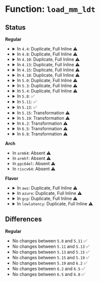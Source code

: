 # Function: <code>load_mm_ldt</code>

## Status
<b>Regular</b>
<ul>
<li>
<details>
<summary>In <code>4.4</code>: Duplicate, Full Inline ⚠️</summary>

**Collision:** Static Duplication

**Inline:** Full

**Transformation:** False

**Instances:**

```
In arch/x86/kernel/cpu/common.c (ffffffff810412f9)
Location: arch/x86/include/asm/mmu_context.h:66
Inline: True
Inline callers:
  - arch/x86/kernel/cpu/common.c:cpu_init
```
```
In kernel/sched/core.c (ffffffff8182019d)
Location: arch/x86/include/asm/mmu_context.h:66
Inline: True
Inline callers:
  - kernel/sched/core.c:__schedule
  - kernel/sched/core.c:idle_task_exit
```
```
In mm/mmu_context.c (ffffffff811afe57)
Location: arch/x86/include/asm/mmu_context.h:66
Inline: True
Inline callers:
  - mm/mmu_context.c:use_mm
  - mm/mmu_context.c:use_mm
```
```
In fs/exec.c (ffffffff81213a82)
Location: arch/x86/include/asm/mmu_context.h:66
Inline: True
```
```
In arch/x86/power/cpu.c (ffffffff816fb257)
Location: arch/x86/include/asm/mmu_context.h:66
Inline: True
Inline callers:
  - arch/x86/power/cpu.c:restore_processor_state
```
</details>
</li>
<li>
<details>
<summary>In <code>4.8</code>: Duplicate, Full Inline ⚠️</summary>

**Collision:** Static Duplication

**Inline:** Full

**Transformation:** False

**Instances:**

```
In arch/x86/kernel/cpu/common.c (ffffffff8104121c)
Location: arch/x86/include/asm/mmu_context.h:66
Inline: True
Inline callers:
  - arch/x86/kernel/cpu/common.c:cpu_init
```
```
In arch/x86/mm/tlb.c (ffffffff810725dc)
Location: arch/x86/include/asm/mmu_context.h:66
Inline: True
Inline callers:
  - arch/x86/mm/tlb.c:switch_mm_irqs_off
```
```
In arch/x86/power/cpu.c (ffffffff817604be)
Location: arch/x86/include/asm/mmu_context.h:66
Inline: True
Inline callers:
  - arch/x86/power/cpu.c:restore_processor_state
```
</details>
</li>
<li>
<details>
<summary>In <code>4.10</code>: Duplicate, Full Inline ⚠️</summary>

**Collision:** Static Duplication

**Inline:** Full

**Transformation:** False

**Instances:**

```
In arch/x86/kernel/cpu/common.c (ffffffff81040c69)
Location: arch/x86/include/asm/mmu_context.h:67
Inline: True
Inline callers:
  - arch/x86/kernel/cpu/common.c:cpu_init
```
```
In arch/x86/mm/tlb.c (ffffffff8107617a)
Location: arch/x86/include/asm/mmu_context.h:67
Inline: True
Inline callers:
  - arch/x86/mm/tlb.c:switch_mm_irqs_off
```
```
In arch/x86/power/cpu.c (ffffffff8178d4be)
Location: arch/x86/include/asm/mmu_context.h:67
Inline: True
Inline callers:
  - arch/x86/power/cpu.c:restore_processor_state
```
</details>
</li>
<li>
<details>
<summary>In <code>4.13</code>: Duplicate, Full Inline ⚠️</summary>

**Collision:** Static Duplication

**Inline:** Full

**Transformation:** False

**Instances:**

```
In arch/x86/kernel/cpu/common.c (ffffffff8103ec14)
Location: arch/x86/include/asm/mmu_context.h:67
Inline: True
Inline callers:
  - arch/x86/kernel/cpu/common.c:cpu_init
```
```
In arch/x86/mm/tlb.c (ffffffff81074818)
Location: arch/x86/include/asm/mmu_context.h:67
Inline: True
Inline callers:
  - arch/x86/mm/tlb.c:switch_mm_irqs_off
```
```
In arch/x86/power/cpu.c (ffffffff817ab634)
Location: arch/x86/include/asm/mmu_context.h:67
Inline: True
Inline callers:
  - arch/x86/power/cpu.c:restore_processor_state
```
</details>
</li>
<li>
<details>
<summary>In <code>4.15</code>: Duplicate, Full Inline ⚠️</summary>

**Collision:** Static Duplication

**Inline:** Full

**Transformation:** False

**Instances:**

```
In arch/x86/kernel/ldt.c (ffffffff81032288)
Location: arch/x86/include/asm/mmu_context.h:103
Inline: True
Inline callers:
  - arch/x86/kernel/ldt.c:flush_ldt
```
```
In arch/x86/kernel/cpu/common.c (ffffffff8104189b)
Location: arch/x86/include/asm/mmu_context.h:103
Inline: True
Inline callers:
  - arch/x86/kernel/cpu/common.c:cpu_init
```
```
In arch/x86/mm/tlb.c (ffffffff8107a72c)
Location: arch/x86/include/asm/mmu_context.h:103
Inline: True
Inline callers:
  - arch/x86/mm/tlb.c:switch_mm_irqs_off
```
```
In arch/x86/power/cpu.c (ffffffff81822ae9)
Location: arch/x86/include/asm/mmu_context.h:103
Inline: True
Inline callers:
  - arch/x86/power/cpu.c:restore_processor_state
```
</details>
</li>
<li>
<details>
<summary>In <code>4.18</code>: Duplicate, Full Inline ⚠️</summary>

**Collision:** Static Duplication

**Inline:** Full

**Transformation:** False

**Instances:**

```
In arch/x86/kernel/ldt.c (ffffffff81033778)
Location: arch/x86/include/asm/mmu_context.h:104
Inline: True
Inline callers:
  - arch/x86/kernel/ldt.c:flush_ldt
```
```
In arch/x86/kernel/cpu/common.c (ffffffff8104316e)
Location: arch/x86/include/asm/mmu_context.h:104
Inline: True
Inline callers:
  - arch/x86/kernel/cpu/common.c:cpu_init
```
```
In arch/x86/mm/tlb.c (ffffffff8107d4dc)
Location: arch/x86/include/asm/mmu_context.h:104
Inline: True
Inline callers:
  - arch/x86/mm/tlb.c:switch_mm_irqs_off
```
```
In arch/x86/power/cpu.c (ffffffff8186cd11)
Location: arch/x86/include/asm/mmu_context.h:104
Inline: True
Inline callers:
  - arch/x86/power/cpu.c:restore_processor_state
```
</details>
</li>
<li>
<details>
<summary>In <code>5.0</code>: Duplicate, Full Inline ⚠️</summary>

**Collision:** Static Duplication

**Inline:** Full

**Transformation:** False

**Instances:**

```
In arch/x86/kernel/ldt.c (ffffffff81034a48)
Location: arch/x86/include/asm/mmu_context.h:99
Inline: True
Inline callers:
  - arch/x86/kernel/ldt.c:flush_ldt
```
```
In arch/x86/kernel/cpu/common.c (ffffffff810447d6)
Location: arch/x86/include/asm/mmu_context.h:99
Inline: True
Inline callers:
  - arch/x86/kernel/cpu/common.c:cpu_init
```
```
In arch/x86/mm/tlb.c (ffffffff8108401f)
Location: arch/x86/include/asm/mmu_context.h:99
Inline: True
Inline callers:
  - arch/x86/mm/tlb.c:switch_mm_irqs_off
```
```
In arch/x86/power/cpu.c (ffffffff8188cd21)
Location: arch/x86/include/asm/mmu_context.h:99
Inline: True
Inline callers:
  - arch/x86/power/cpu.c:restore_processor_state
```
</details>
</li>
<li>
<details>
<summary>In <code>5.3</code>: Duplicate, Full Inline ⚠️</summary>

**Collision:** Static Duplication

**Inline:** Full

**Transformation:** False

**Instances:**

```
In arch/x86/kernel/ldt.c (ffffffff810368f3)
Location: arch/x86/include/asm/mmu_context.h:100
Inline: True
Inline callers:
  - arch/x86/kernel/ldt.c:flush_ldt
```
```
In arch/x86/kernel/cpu/common.c (ffffffff81046daa)
Location: arch/x86/include/asm/mmu_context.h:100
Inline: True
Inline callers:
  - arch/x86/kernel/cpu/common.c:cpu_init
```
```
In arch/x86/mm/tlb.c (ffffffff81087ca7)
Location: arch/x86/include/asm/mmu_context.h:100
Inline: True
Inline callers:
  - arch/x86/mm/tlb.c:switch_mm_irqs_off
```
```
In arch/x86/power/cpu.c (ffffffff818d75dc)
Location: arch/x86/include/asm/mmu_context.h:100
Inline: True
Inline callers:
  - arch/x86/power/cpu.c:fix_processor_context
```
</details>
</li>
<li>
<details>
<summary>In <code>5.4</code>: Duplicate, Full Inline ⚠️</summary>

**Collision:** Static Duplication

**Inline:** Full

**Transformation:** False

**Instances:**

```
In arch/x86/kernel/ldt.c (ffffffff81037123)
Location: arch/x86/include/asm/mmu_context.h:100
Inline: True
Inline callers:
  - arch/x86/kernel/ldt.c:flush_ldt
```
```
In arch/x86/kernel/cpu/common.c (ffffffff8104752a)
Location: arch/x86/include/asm/mmu_context.h:100
Inline: True
Inline callers:
  - arch/x86/kernel/cpu/common.c:cpu_init
```
```
In arch/x86/mm/tlb.c (ffffffff81088967)
Location: arch/x86/include/asm/mmu_context.h:100
Inline: True
Inline callers:
  - arch/x86/mm/tlb.c:switch_mm_irqs_off
```
```
In arch/x86/power/cpu.c (ffffffff8190985f)
Location: arch/x86/include/asm/mmu_context.h:100
Inline: True
```
</details>
</li>
<li>
<details>
<summary>In <code>5.8</code>: ✅</summary>

```c
void load_mm_ldt(struct mm_struct *mm);
```

**Collision:** Unique Global

**Inline:** No

**Transformation:** False

**Instances:**

```
In arch/x86/kernel/ldt.c (ffffffff81039010)
Location: arch/x86/kernel/ldt.c:42
Inline: False
Direct callers:
  - arch/x86/kernel/ldt.c:flush_ldt
  - arch/x86/kernel/ldt.c:switch_ldt
  - arch/x86/kernel/cpu/common.c:cpu_init
  - arch/x86/power/cpu.c:fix_processor_context
```
**Symbols:**

```
ffffffff81039010-ffffffff81039081: load_mm_ldt (STB_GLOBAL)
```
</details>
</li>
<li>
<details>
<summary>In <code>5.11</code>: ✅</summary>

```c
void load_mm_ldt(struct mm_struct *mm);
```

**Collision:** Unique Global

**Inline:** No

**Transformation:** False

**Instances:**

```
In arch/x86/kernel/ldt.c (ffffffff81039940)
Location: arch/x86/kernel/ldt.c:42
Inline: False
Direct callers:
  - arch/x86/kernel/ldt.c:flush_ldt
  - arch/x86/kernel/ldt.c:switch_ldt
  - arch/x86/kernel/cpu/common.c:cpu_init
  - arch/x86/power/cpu.c:fix_processor_context
```
**Symbols:**

```
ffffffff81039940-ffffffff810399b1: load_mm_ldt (STB_GLOBAL)
```
</details>
</li>
<li>
<details>
<summary>In <code>5.13</code>: ✅</summary>

```c
void load_mm_ldt(struct mm_struct *mm);
```

**Collision:** Unique Global

**Inline:** No

**Transformation:** False

**Instances:**

```
In arch/x86/kernel/ldt.c (ffffffff8103b410)
Location: arch/x86/kernel/ldt.c:42
Inline: False
Direct callers:
  - arch/x86/kernel/ldt.c:flush_ldt
  - arch/x86/kernel/ldt.c:switch_ldt
  - arch/x86/kernel/cpu/common.c:cpu_init
  - arch/x86/power/cpu.c:fix_processor_context
```
**Symbols:**

```
ffffffff8103b410-ffffffff8103b481: load_mm_ldt (STB_GLOBAL)
```
</details>
</li>
<li>
<details>
<summary>In <code>5.15</code>: Transformation ⚠️</summary>

```c
void load_mm_ldt(struct mm_struct *mm);
```

**Collision:** Unique Global

**Inline:** No

**Transformation:** True

**Instances:**

```
In arch/x86/kernel/ldt.c (0)
Location: arch/x86/kernel/ldt.c:42
Inline: False
Direct callers:
  - arch/x86/kernel/ldt.c:flush_ldt
  - arch/x86/kernel/ldt.c:switch_ldt
  - arch/x86/kernel/cpu/common.c:cpu_init
  - arch/x86/power/cpu.c:fix_processor_context
```
**Symbols:**

```
ffffffff81c98e2c-ffffffff81c98e4c: load_mm_ldt.cold (STB_LOCAL)
ffffffff81040e60-ffffffff81040eee: load_mm_ldt (STB_GLOBAL)
```
</details>
</li>
<li>
<details>
<summary>In <code>5.19</code>: Transformation ⚠️</summary>

```c
void load_mm_ldt(struct mm_struct *mm);
```

**Collision:** Unique Global

**Inline:** No

**Transformation:** True

**Instances:**

```
In arch/x86/kernel/ldt.c (0)
Location: arch/x86/kernel/ldt.c:42
Inline: False
Direct callers:
  - arch/x86/kernel/ldt.c:switch_ldt
  - arch/x86/kernel/cpu/common.c:cpu_init
  - arch/x86/power/cpu.c:fix_processor_context
```
**Symbols:**

```
ffffffff81e483d7-ffffffff81e483f7: load_mm_ldt.cold (STB_LOCAL)
ffffffff810488f0-ffffffff81048994: load_mm_ldt (STB_GLOBAL)
```
</details>
</li>
<li>
<details>
<summary>In <code>6.2</code>: Transformation ⚠️</summary>

```c
void load_mm_ldt(struct mm_struct *mm);
```

**Collision:** Unique Global

**Inline:** No

**Transformation:** True

**Instances:**

```
In arch/x86/kernel/ldt.c (0)
Location: arch/x86/kernel/ldt.c:42
Inline: False
Direct callers:
  - arch/x86/kernel/ldt.c:switch_ldt
  - arch/x86/kernel/cpu/common.c:cpu_init
  - arch/x86/power/cpu.c:fix_processor_context
```
**Symbols:**

```
ffffffff820522bf-ffffffff820522df: load_mm_ldt.cold (STB_LOCAL)
ffffffff81053620-ffffffff810536c4: load_mm_ldt (STB_GLOBAL)
```
</details>
</li>
<li>
<details>
<summary>In <code>6.5</code>: Transformation ⚠️</summary>

```c
void load_mm_ldt(struct mm_struct *mm);
```

**Collision:** Unique Global

**Inline:** No

**Transformation:** True

**Instances:**

```
In arch/x86/kernel/ldt.c (0)
Location: arch/x86/kernel/ldt.c:42
Inline: False
Direct callers:
  - arch/x86/kernel/ldt.c:switch_ldt
  - arch/x86/kernel/cpu/common.c:cpu_init
  - arch/x86/power/cpu.c:fix_processor_context
```
**Symbols:**

```
ffffffff820d07d9-ffffffff820d07f9: load_mm_ldt.cold (STB_LOCAL)
ffffffff81054600-ffffffff810546a4: load_mm_ldt (STB_GLOBAL)
```
</details>
</li>
<li>
<details>
<summary>In <code>6.8</code>: Transformation ⚠️</summary>

```c
void load_mm_ldt(struct mm_struct *mm);
```

**Collision:** Unique Global

**Inline:** No

**Transformation:** True

**Instances:**

```
In arch/x86/kernel/ldt.c (0)
Location: arch/x86/kernel/ldt.c:42
Inline: False
Direct callers:
  - arch/x86/kernel/ldt.c:switch_ldt
  - arch/x86/kernel/cpu/common.c:cpu_init
  - arch/x86/power/cpu.c:fix_processor_context
```
**Symbols:**

```
ffffffff821ab2ee-ffffffff821ab30e: load_mm_ldt.cold (STB_LOCAL)
ffffffff8105b840-ffffffff8105b8e4: load_mm_ldt (STB_GLOBAL)
```
</details>
</li>
</ul>
<b>Arch</b>
<ul>
<li>
In <code>arm64</code>: Absent ⚠️
</li>
<li>
In <code>armhf</code>: Absent ⚠️
</li>
<li>
In <code>ppc64el</code>: Absent ⚠️
</li>
<li>
In <code>riscv64</code>: Absent ⚠️
</li>
</ul>
<b>Flavor</b>
<ul>
<li>
<details>
<summary>In <code>aws</code>: Duplicate, Full Inline ⚠️</summary>

**Collision:** Static Duplication

**Inline:** Full

**Transformation:** False

**Instances:**

```
In arch/x86/kernel/ldt.c (ffffffff81037283)
Location: arch/x86/include/asm/mmu_context.h:100
Inline: True
Inline callers:
  - arch/x86/kernel/ldt.c:flush_ldt
```
```
In arch/x86/kernel/cpu/common.c (ffffffff810476aa)
Location: arch/x86/include/asm/mmu_context.h:100
Inline: True
Inline callers:
  - arch/x86/kernel/cpu/common.c:cpu_init
```
```
In arch/x86/mm/tlb.c (ffffffff81087967)
Location: arch/x86/include/asm/mmu_context.h:100
Inline: True
Inline callers:
  - arch/x86/mm/tlb.c:switch_mm_irqs_off
```
```
In arch/x86/power/cpu.c (ffffffff818a8c1f)
Location: arch/x86/include/asm/mmu_context.h:100
Inline: True
```
</details>
</li>
<li>
<details>
<summary>In <code>azure</code>: Duplicate, Full Inline ⚠️</summary>

**Collision:** Static Duplication

**Inline:** Full

**Transformation:** False

**Instances:**

```
In arch/x86/kernel/ldt.c (ffffffff81026c14)
Location: arch/x86/include/asm/mmu_context.h:100
Inline: True
Inline callers:
  - arch/x86/kernel/ldt.c:flush_ldt
```
```
In arch/x86/kernel/cpu/common.c (ffffffff81036849)
Location: arch/x86/include/asm/mmu_context.h:100
Inline: True
Inline callers:
  - arch/x86/kernel/cpu/common.c:cpu_init
```
```
In arch/x86/mm/tlb.c (ffffffff810765e3)
Location: arch/x86/include/asm/mmu_context.h:100
Inline: True
Inline callers:
  - arch/x86/mm/tlb.c:switch_mm_irqs_off
```
```
In arch/x86/power/cpu.c (ffffffff818638cc)
Location: arch/x86/include/asm/mmu_context.h:100
Inline: True
Inline callers:
  - arch/x86/power/cpu.c:restore_processor_state
```
</details>
</li>
<li>
<details>
<summary>In <code>gcp</code>: Duplicate, Full Inline ⚠️</summary>

**Collision:** Static Duplication

**Inline:** Full

**Transformation:** False

**Instances:**

```
In arch/x86/kernel/ldt.c (ffffffff810370e3)
Location: arch/x86/include/asm/mmu_context.h:100
Inline: True
Inline callers:
  - arch/x86/kernel/ldt.c:flush_ldt
```
```
In arch/x86/kernel/cpu/common.c (ffffffff810474ea)
Location: arch/x86/include/asm/mmu_context.h:100
Inline: True
Inline callers:
  - arch/x86/kernel/cpu/common.c:cpu_init
```
```
In arch/x86/mm/tlb.c (ffffffff81087917)
Location: arch/x86/include/asm/mmu_context.h:100
Inline: True
Inline callers:
  - arch/x86/mm/tlb.c:switch_mm_irqs_off
```
```
In arch/x86/power/cpu.c (ffffffff818fa27f)
Location: arch/x86/include/asm/mmu_context.h:100
Inline: True
```
</details>
</li>
<li>
<details>
<summary>In <code>lowlatency</code>: Duplicate, Full Inline ⚠️</summary>

**Collision:** Static Duplication

**Inline:** Full

**Transformation:** False

**Instances:**

```
In arch/x86/kernel/ldt.c (ffffffff810380e3)
Location: arch/x86/include/asm/mmu_context.h:100
Inline: True
Inline callers:
  - arch/x86/kernel/ldt.c:flush_ldt
```
```
In arch/x86/kernel/cpu/common.c (ffffffff810488ea)
Location: arch/x86/include/asm/mmu_context.h:100
Inline: True
Inline callers:
  - arch/x86/kernel/cpu/common.c:cpu_init
```
```
In arch/x86/mm/tlb.c (ffffffff81089ac8)
Location: arch/x86/include/asm/mmu_context.h:100
Inline: True
Inline callers:
  - arch/x86/mm/tlb.c:switch_mm_irqs_off
```
```
In arch/x86/power/cpu.c (ffffffff8191b3df)
Location: arch/x86/include/asm/mmu_context.h:100
Inline: True
```
</details>
</li>
</ul>

## Differences
<b>Regular</b>
<ul>
<li>
No changes between <code>5.8</code> and <code>5.11</code> ✅
</li>
<li>
No changes between <code>5.11</code> and <code>5.13</code> ✅
</li>
<li>
No changes between <code>5.13</code> and <code>5.15</code> ✅
</li>
<li>
No changes between <code>5.15</code> and <code>5.19</code> ✅
</li>
<li>
No changes between <code>5.19</code> and <code>6.2</code> ✅
</li>
<li>
No changes between <code>6.2</code> and <code>6.5</code> ✅
</li>
<li>
No changes between <code>6.5</code> and <code>6.8</code> ✅
</li>
</ul>
